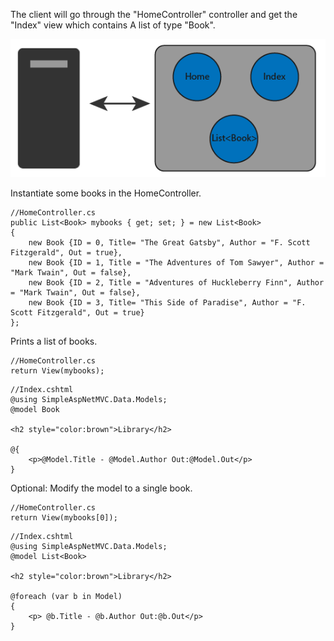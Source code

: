 ﻿The client will go through the "HomeController" controller and get the "Index" view which contains A list of type "Book".

![File](file.png)

Instantiate some books in the HomeController.
```
//HomeController.cs
public List<Book> mybooks { get; set; } = new List<Book>
{
    new Book {ID = 0, Title= "The Great Gatsby", Author = "F. Scott Fitzgerald", Out = true},
    new Book {ID = 1, Title = "The Adventures of Tom Sawyer", Author = "Mark Twain", Out = false},
    new Book {ID = 2, Title = "Adventures of Huckleberry Finn", Author = "Mark Twain", Out = false},
    new Book {ID = 3, Title= "This Side of Paradise", Author = "F. Scott Fitzgerald", Out = true}
};
```


Prints a list of books.
```
//HomeController.cs
return View(mybooks);
```

```
//Index.cshtml
@using SimpleAspNetMVC.Data.Models;
@model Book

<h2 style="color:brown">Library</h2>

@{ 
    <p>@Model.Title - @Model.Author Out:@Model.Out</p>
}
```

Optional: Modify the model to a single book.
```
//HomeController.cs
return View(mybooks[0]);
```

```
//Index.cshtml
@using SimpleAspNetMVC.Data.Models;
@model List<Book>

<h2 style="color:brown">Library</h2>

@foreach (var b in Model)
{
    <p> @b.Title - @b.Author Out:@b.Out</p>
}
```

